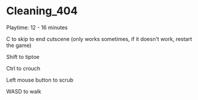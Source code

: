 # Cleaning_404
Playtime: 12 - 16 minutes

C to skip to end cutscene (only works sometimes, if it doesn't work, restart the game)

Shift to tiptoe

Ctrl to crouch

Left mouse button to scrub

WASD to walk

